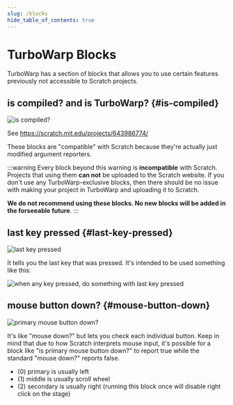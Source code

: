 ```yaml
---
slug: /blocks
hide_table_of_contents: true
---
```


# TurboWarp Blocks

TurboWarp has a section of blocks that allows you to use certain features previously not accessible to Scratch projects.

## is compiled? and is TurboWarp? {#is-compiled}

![is compiled?](./assets/is-compiled.svg)

See https://scratch.mit.edu/projects/643986774/

These blocks are "compatible" with Scratch because they're actually just modified argument reporters.

:::warning
Every block beyond this warning is **incompatible** with Scratch. Projects that using them **can not** be uploaded to the Scratch website. If you don't use any TurboWarp-exclusive blocks, then there should be no issue with making your project in TurboWarp and uploading it to Scratch.

**We do not recommend using these blocks. No new blocks will be added in the forseeable future**.
:::

## last key pressed {#last-key-pressed}

![last key pressed](./assets/last-key-pressed.svg)

It tells you the last key that was pressed. It's intended to be used something like this:

![when any key pressed, do something with last key pressed](./assets/how-to-use-last-key-pressed.svg)

## mouse button down? {#mouse-button-down}

![primary mouse button down?](./assets/mouse-button-down.svg)

It's like "mouse down?" but lets you check each individual button. Keep in mind that due to how Scratch interprets mouse input, it's possible for a block like "is primary mouse button down?" to report true while the standard "mouse down?" reports false.

 * (0) primary is usually left
 * (1) middle is usually scroll wheel
 * (2) secondary is usually right (running this block once will disable right click on the stage)
